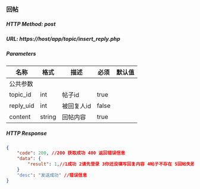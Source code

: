 ### 回帖

##### HTTP Method: post
##### URL: https://host/app/topic/insert_reply.php

#####  Parameters
名称|格式|描述|必须|默认值
---|---|---|---|---
公共参数||||
topic_id|int|帖子id |true|      
reply_uid|int|被回复人id |false|
content|string|回帖内容 |true|

##### HTTP Response
```json
{
    "code": 200, //200 获取成功 400 返回错误信息
    "data": {
        "result": 1,//1成功 2请先登录 3你还没填写回复内容 4帖子不存在 5回帖失败
    }
    "desc": "发送成功" //错误信息
}